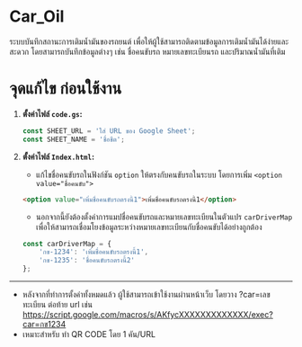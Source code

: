 # Car_Oil
ระบบบันทึกสถานะการเติมน้ำมันของรถยนต์ เพื่อให้ผู้ใช้สามารถติดตามข้อมูลการเติมน้ำมันได้ง่ายและสะดวก โดยสามารถบันทึกข้อมูลต่างๆ เช่น ชื่อคนขับรถ หมายเลขทะเบียนรถ และปริมาณน้ำมันที่เติม

# จุดแก้ไข ก่อนใช้งาน
1. **ตั้งค่าไฟล์ `code.gs`:**
    ```javascript
    const SHEET_URL = 'ใส่ URL ของ Google Sheet';
    const SHEET_NAME = 'ชื่อชีต';
    ```

2. **ตั้งค่าไฟล์ `Index.html`:**
    - แก้ไขชื่อคนขับรถในฟังก์ชัน `option` ให้ตรงกับคนขับรถในระบบ โดยการเพิ่ม `<option value="ชื่อคนขับ">` 
    ```html
    <option value="เพิ่มชื่อคนขับรถตรงนี้1">เพิ่มชื่อคนขับรถตรงนี้1</option>
    ```
    - นอกจากนี้ยังต้องตั้งค่าการแมปชื่อคนขับรถและหมายเลขทะเบียนในตัวแปร `carDriverMap` เพื่อให้สามารถเชื่อมโยงข้อมูลระหว่างหมายเลขทะเบียนกับชื่อคนขับได้อย่างถูกต้อง
    ```javascript
    const carDriverMap = {
        'กข-1234': 'เพิ่มชื่อคนขับรถตรงนี้1',
        'กข-1235': 'ชื่อคนขับรถตรงนี้2'
    };
    ```

---

- หลังจากที่ทำการตั้งค่าทั้งหมดแล้ว ผู้ใช้สามารถเข้าใช้งานผ่านหน้าเว็บ โดยวาง ?car=เลขทะเบียน ต่อท้าย url เช่น  https://script.google.com/macros/s/AKfycXXXXXXXXXXXXX/exec?car=กข1234
- เหมาะสำหรับ ทำ QR CODE โดย 1 คัน/URL
